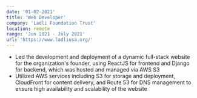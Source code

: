 ```yaml
---
date: '01-02-2021'
title: 'Web Developer'
company: 'Ladli Foundation Trust'
location: remote
range: 'Jun 2021 - July 2021'
url: 'https://www.ladliusa.org/'
---
```


- Led the development and deployment of a dynamic full-stack website for the organization's founder, using ReactJS for frontend and Django for backend, which was hosted and managed via AWS S3
- Utilized AWS services including S3 for storage and deployment, CloudFront for content delivery, and Route 53 for DNS management to ensure high availability and scalability of the website
